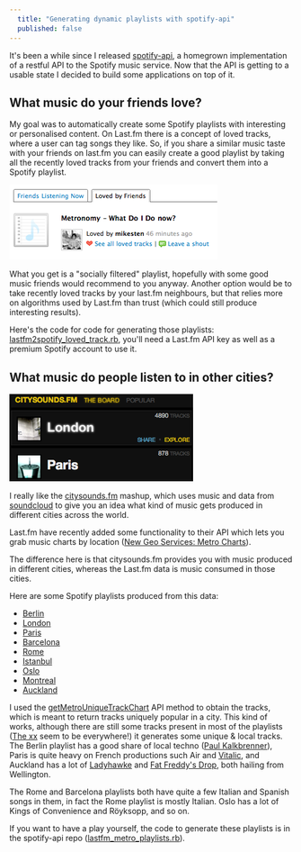 ```yaml
---
  title: "Generating dynamic playlists with spotify-api"
  published: false
---
```


It's been a while since I released [spotify-api](/2009/08/build-your-own-spotify-api.html), a homegrown implementation of a restful API to the Spotify music service. Now that the API is getting to a usable state I decided to build some applications on top of it.

## What music do your friends love?

My goal was to automatically create some Spotify playlists with interesting or personalised content. On Last.fm there is a concept of loved tracks, where a user can tag songs they like. So, if you share a similar music taste with your friends on last.fm you can easily create a good playlist by taking all the recently loved tracks from your friends and convert them into a Spotify playlist.

<img src="/images/lastfm_loved.png" alt="last.fm loved tracks" class="right-img"/>

What you get is a "socially filtered" playlist, hopefully with some good music friends would recommend to you anyway. Another option would be to take recently loved tracks by your last.fm neighbours, but that relies more on  algorithms used by Last.fm than trust (which could still produce interesting results).

Here's the code for code for generating those playlists:
[lastfm2spotify_loved_track.rb](http://github.com/jberkel/spotify-api/blob/master/examples/lastfm2spotify_loved_tracks.rb), you'll need a Last.fm API key as well as a premium Spotify account to use it.

## What music do people listen to in other cities?

<img src="/images/citysounds_fm.png" alt="citysounds.fm" class="left-img"/>

I really like the [citysounds.fm](http://citysounds.fm/) mashup, which uses music and data from [soundcloud](http://soundcloud.com) to give you an idea what kind of music gets produced in different cities across the world.

Last.fm have recently added some functionality to their API which lets you grab music charts by location ([New Geo Services: Metro Charts](http://www.last.fm/group/Last.fm+Web+Services/forum/21604/_/573474)).

The difference here is that citysounds.fm provides you with music produced in different cities, whereas the Last.fm data is music consumed in those cities. 

Here are some Spotify playlists produced from this data:

  * [Berlin](http://open.spotify.com/user/jberkel/playlist/5wDE3xVpeWcK8FeMlOX1Fd)
  * [London](http://open.spotify.com/user/jberkel/playlist/2ZxEiHIHSqdD5lfe1vL55u)
  * [Paris](http://open.spotify.com/user/jberkel/playlist/6gPNqHgUy1WHGPv1EOu8fj)
  * [Barcelona](http://open.spotify.com/user/jberkel/playlist/6wlJT0JIxTd442iyqJthzP)
  * [Rome](http://open.spotify.com/user/jberkel/playlist/06Qk4wprWzCbuT2Wo07hMa)
  * [Istanbul](http://open.spotify.com/user/jberkel/playlist/0W5j7QYpSzlawL53pU9qdI)
  * [Oslo](http://open.spotify.com/user/jberkel/playlist/5QVKKTC7usflPRDRdYsy02)
  * [Montreal](http://open.spotify.com/user/jberkel/playlist/3mD3gCGFHj39xa3uJiXKkF)
  * [Auckland](http://open.spotify.com/user/jberkel/playlist/3sAbXOeu03eT3s4gBS08wi)
 
I used the [getMetroUniqueTrackChart](http://www.last.fm/api/show?service=425) API method to obtain the tracks, which is meant to return tracks uniquely popular in a city. This kind of works, although there are still some tracks present in most of the playlists ([The xx](http://www.last.fm/music/The+XX) seem to be everywhere!) it generates some unique & local tracks. The Berlin playlist has a good share of local techno ([Paul Kalkbrenner](http://www.last.fm/music/Paul+Kalkbrenner)), Paris is quite heavy on French productions such Air and [Vitalic](http://www.last.fm/music/Vitalic), and Auckland has a lot of [Ladyhawke](http://www.last.fm/music/Ladyhawke) and [Fat Freddy's Drop](http://www.last.fm/music/Fat+Freddy's+Drop), both hailing from Wellington.

The Rome and Barcelona playlists both have quite a few Italian and Spanish songs in them, in fact the Rome playlist is mostly Italian. Oslo has a lot of Kings of Convenience and Röyksopp, and so on.

If you want to have a play yourself, the code to generate these playlists is in the spotify-api repo ([lastfm_metro_playlists.rb](http://github.com/jberkel/spotify-api/blob/master/examples/lastfm_metro_playlists.rb)).



  
